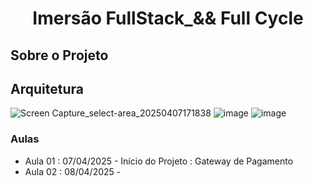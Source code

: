 <div align="center">
<h1>Imersão FullStack_&& Full Cycle</h1>
</div>

## Sobre o Projeto

## Arquitetura 

![Screen Capture_select-area_20250407171838](https://github.com/user-attachments/assets/53a6edc0-b8eb-4479-b6fc-75d48037e0bf)
![image](https://github.com/user-attachments/assets/cb5ada79-55b3-4ee2-88c8-9d2a3d38f087)
![image](https://github.com/user-attachments/assets/543869c0-d172-471a-96e4-c3cdd992152c)





### Aulas
* Aula 01 : 07/04/2025 - Início do Projeto : Gateway de Pagamento
* Aula 02 : 08/04/2025 - 






